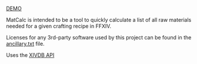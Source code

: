 [DEMO](https://samdrudd.github.io/matcalc)

MatCalc is intended to be a tool to quickly calculate a list of all raw materials needed for a given crafting recipe in FFXIV.

Licenses for any 3rd-party software used by this project can be found in the [ancillary.txt](ancillary.txt) file.

Uses the [XIVDB API](https://github.com/xivdb/api)
